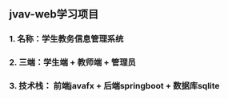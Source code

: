 ## jvav-web学习项目
### 1. 名称：学生教务信息管理系统
### 2. 三端：学生端 + 教师端 + 管理员
### 3. 技术栈： 前端javafx + 后端springboot + 数据库sqlite
